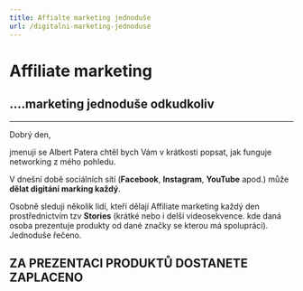 ```yaml
---
title: Affialte marketing jednoduše
url: /digitalni-marketing-jednoduse
---
```

Affiliate marketing
==
....marketing jednoduše odkudkoliv
---

_______________

Dobrý den, 

jmenuji se Albert Patera chtěl bych Vám v krátkosti popsat, jak funguje networking z mého pohledu. 

V dnešní době sociálních sítí (**Facebook**, **Instagram**, **YouTube** apod.) může **dělat digitání marking každý**. 

Osobně sleduji několik lidí, kteří dělají Affiliate marketing každý den prostřednictvím tzv **Stories** (krátké nebo i delší videosekvence. kde daná osoba prezentuje produkty od dané značky se kterou má spolupráci). Jednoduše řečeno. 

**ZA PREZENTACI PRODUKTŮ DOSTANETE ZAPLACENO**
---


